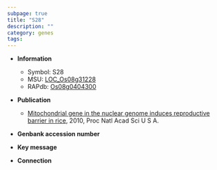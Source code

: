 ```yaml
---
subpage: true
title: "S28"
description: ""
category: genes
tags: 
---
```


* **Information**  
    + Symbol: S28  
    + MSU: [LOC_Os08g31228](http://rice.plantbiology.msu.edu/cgi-bin/ORF_infopage.cgi?orf=LOC_Os08g31228)  
    + RAPdb: [Os08g0404300](http://rapdb.dna.affrc.go.jp/viewer/gbrowse_details/irgsp1?name=Os08g0404300)  

* **Publication**  
    + [Mitochondrial gene in the nuclear genome induces reproductive barrier in rice](http://www.ncbi.nlm.nih.gov/pubmed?term=Mitochondrial+gene+in+the+nuclear+genome+induces+reproductive+barrier+in+rice%5BTitle%5D), 2010, Proc Natl Acad Sci U S A.

* **Genbank accession number**  

* **Key message**  

* **Connection**  



